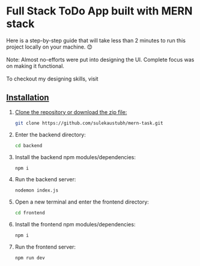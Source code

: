 # Full Stack ToDo App built with MERN stack

Here is a step-by-step guide that will take less than 2 minutes to run this project locally on your machine. &#x1F60A;
<br></br>
Note: Almost no-efforts were put into designing the UI. Complete focus was on making it functional.<br></br>
To checkout my designing skills, visit <a target='_blank' href="https://padhakoo.in/"/> 

## Installation

1. Clone the repository or download the zip file:

    ```sh
    git clone https://github.com/sulekaustubh/mern-task.git

    ```

2. Enter the backend directory:

    ```sh
    cd backend
    ```

3. Install the backend npm modules/dependencies:

    ```sh
    npm i
    ```

4. Run the backend server:

    ```sh
    nodemon index.js
    ```

5. Open a new terminal and enter the frontend directory:

    ```sh
    cd frontend
    ```

6. Install the frontend npm modules/dependencies:

    ```sh
    npm i
    ```

7. Run the frontend server:

    ```sh
    npm run dev
    ```
